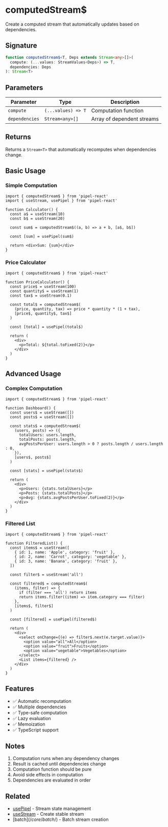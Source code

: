 # computedStream$

Create a computed stream that automatically updates based on dependencies.

## Signature

```typescript
function computedStream$<T, Deps extends Stream<any>[]>(
  compute: (...values: StreamValues<Deps>) => T,
  dependencies: Deps
): Stream<T>
```

## Parameters

| Parameter      | Type               | Description                |
| -------------- | ------------------ | -------------------------- |
| `compute`      | `(...values) => T` | Computation function       |
| `dependencies` | `Stream<any>[]`    | Array of dependent streams |

## Returns

Returns a `Stream<T>` that automatically recomputes when dependencies change.

## Basic Usage

### Simple Computation

```tsx
import { computedStream$ } from 'pipel-react'
import { useStream, usePipel } from 'pipel-react'

function Calculator() {
  const a$ = useStream(10)
  const b$ = useStream(20)

  const sum$ = computedStream$((a, b) => a + b, [a$, b$])

  const [sum] = usePipel(sum$)

  return <div>Sum: {sum}</div>
}
```

### Price Calculator

```tsx
import { computedStream$ } from 'pipel-react'

function PriceCalculator() {
  const price$ = useStream(100)
  const quantity$ = useStream(1)
  const tax$ = useStream(0.1)

  const total$ = computedStream$(
    (price, quantity, tax) => price * quantity * (1 + tax),
    [price$, quantity$, tax$]
  )

  const [total] = usePipel(total$)

  return (
    <div>
      <p>Total: ${total.toFixed(2)}</p>
    </div>
  )
}
```

## Advanced Usage

### Complex Computation

```tsx
import { computedStream$ } from 'pipel-react'

function Dashboard() {
  const users$ = useStream([])
  const posts$ = useStream([])

  const stats$ = computedStream$(
    (users, posts) => ({
      totalUsers: users.length,
      totalPosts: posts.length,
      avgPostsPerUser: users.length > 0 ? posts.length / users.length : 0,
    }),
    [users$, posts$]
  )

  const [stats] = usePipel(stats$)

  return (
    <div>
      <p>Users: {stats.totalUsers}</p>
      <p>Posts: {stats.totalPosts}</p>
      <p>Avg: {stats.avgPostsPerUser.toFixed(2)}</p>
    </div>
  )
}
```

### Filtered List

```tsx
import { computedStream$ } from 'pipel-react'

function FilteredList() {
  const items$ = useStream([
    { id: 1, name: 'Apple', category: 'fruit' },
    { id: 2, name: 'Carrot', category: 'vegetable' },
    { id: 3, name: 'Banana', category: 'fruit' },
  ])

  const filter$ = useStream('all')

  const filtered$ = computedStream$(
    (items, filter) => {
      if (filter === 'all') return items
      return items.filter((item) => item.category === filter)
    },
    [items$, filter$]
  )

  const [filtered] = usePipel(filtered$)

  return (
    <div>
      <select onChange={(e) => filter$.next(e.target.value)}>
        <option value="all">All</option>
        <option value="fruit">Fruits</option>
        <option value="vegetable">Vegetables</option>
      </select>
      <List items={filtered} />
    </div>
  )
}
```

## Features

- ✅ Automatic recomputation
- ✅ Multiple dependencies
- ✅ Type-safe computation
- ✅ Lazy evaluation
- ✅ Memoization
- ✅ TypeScript support

## Notes

1. Computation runs when any dependency changes
2. Result is cached until dependencies change
3. Computation function should be pure
4. Avoid side effects in computation
5. Dependencies are evaluated in order

## Related

- [usePipel](/core/usePipel/) - Stream state management
- [useStream](/core/useStream/) - Create stable stream
- [batch$](/core/batch$/) - Batch stream creation
